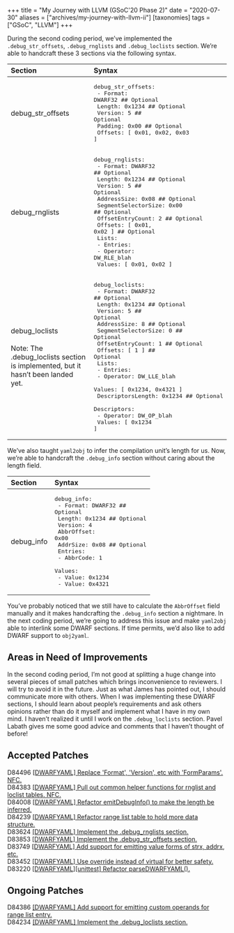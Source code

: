 +++
title = "My Journey with LLVM (GSoC'20 Phase 2)"
date = "2020-07-30"
aliases = ["archives/my-journey-with-llvm-ii"]
[taxonomies]
tags = ["GSoC", "LLVM"]
+++

During the second coding period, we’ve implemented the `.debug_str_offsets`, `.debug_rnglists` and `.debug_loclists` section. We’re able to handcraft these 3 sections via the following syntax.
<!--more-->

| Section | Syntax |
|:--------|:-------|
| debug_str_offsets | <pre>debug_str_offsets:<br>  - Format:  DWARF32 ## Optional<br>    Length:  0x1234  ## Optional<br>    Version: 5       ## Optional<br>    Padding: 0x00    ## Optional<br>    Offsets: [ 0x01, 0x02, 0x03 ]</pre> |
| debug_rnglists | <pre>debug_rnglists:<br>  - Format:              DWARF32        ## Optional<br>    Length:              0x1234         ## Optional<br>    Version:             5              ## Optional<br>    AddressSize:         0x08           ## Optional<br>    SegmentSelectorSize: 0x00           ## Optional<br>    OffsetEntryCount:    2              ## Optional<br>    Offsets:             [ 0x01, 0x02 ] ## Optional<br>    Lists:<br>      - Entries:<br>          - Operator: DW_RLE_blah<br>            Values:  [ 0x01, 0x02 ]</pre> |
| debug_loclists<br><br> Note: The .debug_loclists section is implemented, but it hasn’t been landed yet. | <pre>debug_loclists:<br>  - Format:              DWARF32 ## Optional<br>    Length:              0x1234  ## Optional<br>    Version:             5       ## Optional<br>    AddressSize:         8       ## Optional<br>    SegmentSelectorSize: 0       ## Optional<br>    OffsetEntryCount:    1       ## Optional<br>    Offsets:             [ 1 ]   ## Optional<br>    Lists:<br>      - Entries:<br>          - Operator:          DW_LLE_blah<br>            Values:            [ 0x1234, 0x4321 ]<br>            DescriptorsLength: 0x1234   ## Optional<br>            Descriptors:<br>              - Operator: DW_OP_blah<br>                Values:   [ 0x1234 ]</pre> |

We’ve also taught `yaml2obj` to infer the compilation unit’s length for us. Now, we’re able to handcraft the `.debug_info` section without caring about the length field.

| Section | Syntax |
|:--------|:-------|
| debug_info | <pre>debug_info:<br>  - Format:     DWARF32 ## Optional<br>    Length:     0x1234  ## Optional<br>    Version:    4<br>    AbbrOffset: 0x00<br>    AddrSize:   0x08    ## Optional<br>    Entries:<br>      - AbbrCode: 1<br>        Values:<br>          - Value: 0x1234<br>          - Value: 0x4321</pre> |

You’ve probably noticed that we still have to calculate the `AbbrOffset` field manually and it makes handcrafting the `.debug_info` section a nightmare. In the next coding period, we’re going to address this issue and make `yaml2obj` able to interlink some DWARF sections. If time permits, we’d also like to add DWARF support to `obj2yaml`.

## Areas in Need of Improvements

In the second coding period, I’m not good at splitting a huge change into several pieces of small patches which brings inconvenience to reviewers. I will try to avoid it in the future. Just as what James has pointed out, I should communicate more with others. When I was implementing these DWARF sections, I should learn about people’s requirements and ask others opinions rather than do it myself and implement what I have in my own mind. I haven’t realized it until I work on the `.debug_loclists` section. Pavel Labath gives me some good advice and comments that I haven’t thought of before!

## Accepted Patches

D84496 [[DWARFYAML] Replace 'Format', 'Version', etc with 'FormParams'. NFC.](https://reviews.llvm.org/D84496)              <br>
D84383 [[DWARFYAML] Pull out common helper functions for rnglist and loclist tables. NFC.](https://reviews.llvm.org/D84383) <br>
D84008 [[DWARFYAML] Refactor emitDebugInfo() to make the length be inferred.](https://reviews.llvm.org/D84008)              <br>
D84239 [[DWARFYAML] Refactor range list table to hold more data structure.](https://reviews.llvm.org/D84239)                <br>
D83624 [[DWARFYAML] Implement the .debug_rnglists section.](https://reviews.llvm.org/D83624)                                <br>
D83853 [[DWARFYAML] Implement the .debug_str_offsets section.](https://reviews.llvm.org/D83853)                             <br>
D83749 [[DWARFYAML] Add support for emitting value forms of strx, addrx, etc.](https://reviews.llvm.org/D83749)             <br>
D83452 [[DWARFYAML] Use override instead of virtual for better safety.](https://reviews.llvm.org/D83452)                    <br>
D83220 [[DWARFYAML][unittest] Refactor parseDWARFYAML().](https://reviews.llvm.org/D83220)

## Ongoing Patches

D84386 [[DWARFYAML] Add support for emitting custom operands for range list entry.](https://reviews.llvm.org/D84386) <br>
D84234 [[DWARFYAML] Implement the .debug_loclists section.](https://reviews.llvm.org/D84234)
